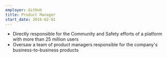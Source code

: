```yaml
---
employer: GitHub
title: Product Manager
start_date: 2016-02-01
---
```


* Directly responsible for the Community and Safety efforts of a platform with more than 25 million users
* Oversaw a team of product managers responsible for the company's business-to-business products
